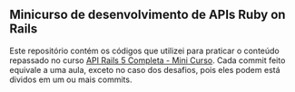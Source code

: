 ## Minicurso de desenvolvimento de APIs Ruby on Rails

Este repositório contém os códigos que utilizei para praticar o conteúdo repassado no curso [API Rails 5 Completa - Mini Curso](https://onebitcode.com/course/criando-uma-api-completa-com-rails/). Cada commit feito equivale a uma aula, exceto no caso dos desafios, pois eles podem está dividos em um ou mais commits.
